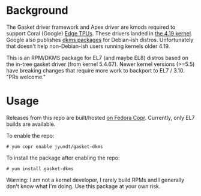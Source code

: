 # Background
The Gasket driver framework and Apex driver are kmods required to support Coral (Google) [Edge TPUs](https://coral.ai/). These drivers landed in [the 4.19 kernel](https://git.kernel.org/pub/scm/linux/kernel/git/torvalds/linux.git/commit/?id=9a69f5087ccc20bb411025decab455836df04168). Google also publishes [dkms packages](https://coral.googlesource.com/gasket-dkms-debian/) for Debian-ish distros. Unfortunately that doesn't help non-Debian-ish users running kernels older 4.19.

This is an RPM/DKMS package for EL7 (and maybe EL8) distros based on the in-tree gasket driver (from kernel 5.4.67). Newer kernel versions (>=5.5) have breaking changes that require more work to backport to EL7 / 3.10. "PRs welcome."

# Usage
Releases from this repo are built/hosted [on Fedora Copr](https://copr.fedorainfracloud.org/coprs/jyundt/gasket-dkms/). Currently, only EL7 builds are available.

To enable the repo:

```
# yum copr enable jyundt/gasket-dkms
```

To install the package after enabling the repo:

```
# yum install gasket-dkms
```

Warning: I am not a kernel developer, I rarely build RPMs and I generally don't know what I'm doing. Use this package at your own risk.
